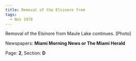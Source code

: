 ```yaml
---  
title: Removal of the Elsinore from  
tags:  
  - Nov 1978  
---  
```

  
Removal of the Elsinore from Maule Lake continues. [Photo]  
  
Newspapers: **Miami Morning News or The Miami Herald**  
  
Page: **2**, Section: **D** 
